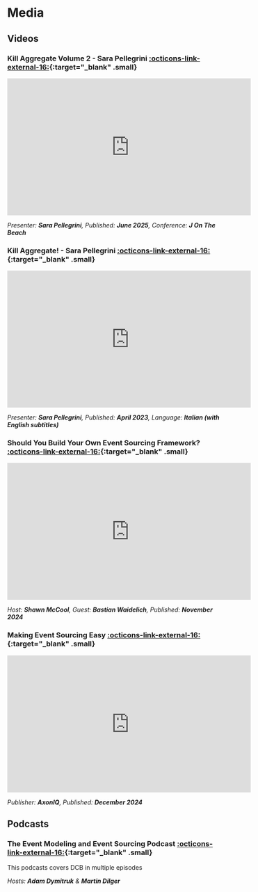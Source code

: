 # Media

## Videos

### Kill Aggregate Volume 2 - Sara Pellegrini [:octicons-link-external-16:](https://www.youtube.com/watch?v=AQ5fk4D3u9I){:target="_blank" .small}

<iframe width="560" height="315" src="https://www.youtube-nocookie.com/embed/AQ5fk4D3u9I" 
frameborder="0" allow="accelerometer; clipboard-write; encrypted-media; 
gyroscope; picture-in-picture" allowfullscreen></iframe>

_Presenter: **Sara Pellegrini**, Published: **June 2025**, Conference: **J On The Beach**_

### Kill Aggregate! - Sara Pellegrini [:octicons-link-external-16:](https://www.youtube.com/watch?v=DhhxKoOpJe0){:target="_blank" .small}

<iframe width="560" height="315" src="https://www.youtube-nocookie.com/embed/DhhxKoOpJe0?start=150" 
frameborder="0" allow="accelerometer; clipboard-write; encrypted-media; 
gyroscope; picture-in-picture" allowfullscreen></iframe>

_Presenter: **Sara Pellegrini**, Published: **April 2023**, Language: **Italian (with English subtitles)**_

### Should You Build Your Own Event Sourcing Framework? [:octicons-link-external-16:](https://www.youtube.com/watch?v=pArQHH-IoD8){:target="_blank" .small}

<iframe width="560" height="315" src="https://www.youtube-nocookie.com/embed/pArQHH-IoD8?start=5316" 
frameborder="0" allow="accelerometer; clipboard-write; encrypted-media; 
gyroscope; picture-in-picture" allowfullscreen></iframe>

_Host: **Shawn McCool**, Guest: **Bastian Waidelich**, Published: **November 2024**_

### Making Event Sourcing Easy [:octicons-link-external-16:](https://www.youtube.com/watch?v=UM3VMWplgUA){:target="_blank" .small}

<iframe width="560" height="315" src="https://www.youtube-nocookie.com/embed/UM3VMWplgUA" 
frameborder="0" allow="accelerometer; clipboard-write; encrypted-media; 
gyroscope; picture-in-picture" allowfullscreen></iframe>

_Publisher: **AxonIQ**, Published: **December 2024**_

## Podcasts

### The Event Modeling and Event Sourcing Podcast [:octicons-link-external-16:](https://podcast.eventmodeling.org/){:target="_blank" .small}

This podcasts covers DCB in multiple episodes

_Hosts: **Adam Dymitruk** & **Martin Dilger**_
